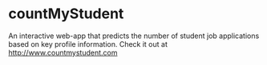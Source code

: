 # countMyStudent
An interactive web-app that predicts the number of student  job applications based on key profile information.
Check it out at http://www.countmystudent.com
